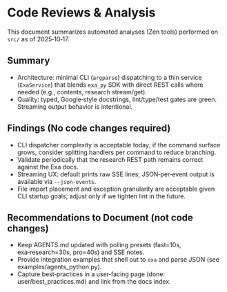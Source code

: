 # Code Reviews & Analysis

This document summarizes automated analyses (Zen tools) performed on `src/` as of 2025‑10‑17.

## Summary

- Architecture: minimal CLI (`argparse`) dispatching to a thin service (`ExaService`) that blends `exa_py`
  SDK with direct REST calls where needed (e.g., contents, research stream/get).
- Quality: typed, Google‑style docstrings, lint/type/test gates are green. Streaming output behavior is intentional.

## Findings (No code changes required)

- CLI dispatcher complexity is acceptable today; if the command surface grows, consider splitting
  handlers per command to reduce branching.
- Validate periodically that the research REST path remains correct against the Exa docs.
- Streaming UX: default prints raw SSE lines; JSON‑per‑event output is available via `--json-events`.
- File import placement and exception granularity are acceptable given CLI startup goals;
  adjust only if we tighten lint in the future.

## Recommendations to Document (not code changes)

- Keep AGENTS.md updated with polling presets (fast=10s, exa‑research=30s, pro=40s) and SSE notes.
- Provide integration examples that shell out to `exa` and parse JSON (see examples/agents_python.py).
- Capture best‑practices in a user‑facing page (done: user/best_practices.md) and link from the docs index.
